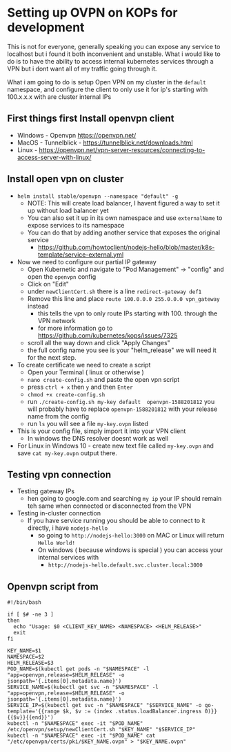 # Setting up OVPN on KOPs for development
This is not for everyone, generally speaking you can expose any service to localhost but i found it both inconvenient and unstable.
What i would like to do is to have the ability to access internal kubernetes services through a VPN but i dont want all of my traffic going through it.

What i am going to do is setup Open VPN on my cluster in the `default` namespace, and configure the client to only use it for ip's starting with 100.x.x.x with are cluster internal IPs

## First things first Install openvpn client
- Windows - Openvpn https://openvpn.net/
- MacOS - Tunnelblick - https://tunnelblick.net/downloads.html
- Linux - https://openvpn.net/vpn-server-resources/connecting-to-access-server-with-linux/

## Install open vpn on cluster
- ``helm install stable/openvpn --namespace "default" -g``
  - NOTE: This will create load balancer, I havent figured a way to set it up without load balancer yet
  - You can also set it up in its own namespace and use `externalName` to expose services to its namespace
  - You can do that by adding another service that exposes the original service
    - https://github.com/howtoclient/nodejs-hello/blob/master/k8s-template/service-external.yml
- Now we need to configure our partial IP gateway
  - Open Kubernetic and navigate to "Pod Management" -> "config" and open the `openvpn` config
  - Click on "Edit"
  - under `newClientCert.sh` there is a line ``redirect-gateway def1``
  - Remove this line and place ``route 100.0.0.0 255.0.0.0 vpn_gateway`` instead
    - this tells the vpn to only route IPs starting with 100. through the VPN network
    - for more information go to https://github.com/kubernetes/kops/issues/7325
  - scroll all the way down and click "Apply Changes"
  - the full config name you see is your "helm_release" we will need it for the next step.
- To create certificate we need to create a script
  - Open your Terminal ( linux or otherwise )
  - ``nano create-config.sh`` and paste the open vpn script
  - press `ctrl + x` then `y` and then `Enter`
  - ``chmod +x create-config.sh``
  - run ``./create-config.sh my-key default  openvpn-1588201812`` you will probably have to replace `openvpn-1588201812` with your release name from the config
  - run `ls` you will see a file ``my-key.ovpn`` listed
- This is your config file, simply import it into your VPN client
  - In windows the DNS resolver doesnt work as well 
- For Linux in Windows 10 - create new text file called `my-key.ovpn` and save `cat my-key.ovpn` output there.

## Testing vpn connection
- Testing gateway IPs
    - hen going to google.com and searching `my ip` your IP should remain teh same when connected or disconnected from the VPN
- Testing in-cluster connection
    - If you have service running you should be able to connect to it directly, i have `nodejs-hello` 
      - so going to `http://nodejs-hello:3000` on MAC or Linux will return `Hello World!`
      - On windows ( because windows is special ) you can access your internal services with 
        - `http://nodejs-hello.default.svc.cluster.local:3000`

  
## Openvpn script from 
```
#!/bin/bash

if [ $# -ne 3 ]
then
  echo "Usage: $0 <CLIENT_KEY_NAME> <NAMESPACE> <HELM_RELEASE>"
  exit
fi

KEY_NAME=$1
NAMESPACE=$2
HELM_RELEASE=$3
POD_NAME=$(kubectl get pods -n "$NAMESPACE" -l "app=openvpn,release=$HELM_RELEASE" -o jsonpath='{.items[0].metadata.name}')
SERVICE_NAME=$(kubectl get svc -n "$NAMESPACE" -l "app=openvpn,release=$HELM_RELEASE" -o jsonpath='{.items[0].metadata.name}')
SERVICE_IP=$(kubectl get svc -n "$NAMESPACE" "$SERVICE_NAME" -o go-template='{{range $k, $v := (index .status.loadBalancer.ingress 0)}}{{$v}}{{end}}')
kubectl -n "$NAMESPACE" exec -it "$POD_NAME" /etc/openvpn/setup/newClientCert.sh "$KEY_NAME" "$SERVICE_IP"
kubectl -n "$NAMESPACE" exec -it "$POD_NAME" cat "/etc/openvpn/certs/pki/$KEY_NAME.ovpn" > "$KEY_NAME.ovpn"
```